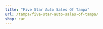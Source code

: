 ```yaml
---
title: "Five Star Auto Sales Of Tampa"
url: /tampa/five-star-auto-sales-of-tampa/
shop: car
---
```

